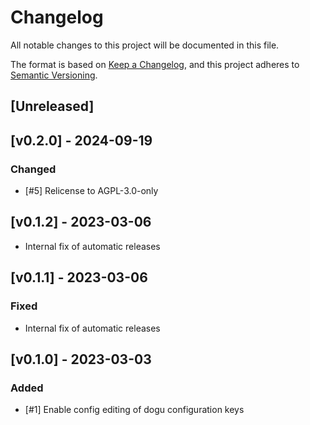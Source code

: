 # Changelog

All notable changes to this project will be documented in this file.

The format is based on [Keep a Changelog](https://keepachangelog.com/en/1.0.0/), and this project adheres
to [Semantic Versioning](https://semver.org/spec/v2.0.0.html).

## [Unreleased]

## [v0.2.0] - 2024-09-19
### Changed
- [#5] Relicense to AGPL-3.0-only

## [v0.1.2] - 2023-03-06
- Internal fix of automatic releases

## [v0.1.1] - 2023-03-06
### Fixed
- Internal fix of automatic releases
 
## [v0.1.0] - 2023-03-03
### Added
- [#1] Enable config editing of dogu configuration keys 
